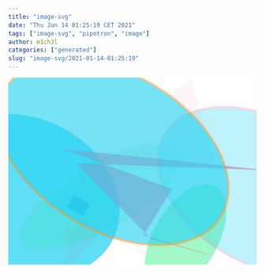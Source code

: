 ```yaml
---
title: "image-svg"
date: "Thu Jan 14 01:25:19 CET 2021"
tags: ["image-svg", "pipotron", "image"]
author: m1ch3l
categories: ["generated"]
slug: "image-svg/2021-01-14-01:25:19"
---
```


![](image.svg)
